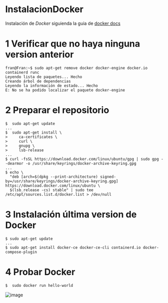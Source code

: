 # InstalacionDocker
Instalación de *Docker* siguienda la guia de [docker docs](https://docs.docker.com/engine/install/ubuntu/)

# 1 Verificar que no haya ninguna version anterior
```
fran@Fran:~$ sudo apt-get remove docker docker-engine docker.io containerd runc
Leyendo lista de paquetes... Hecho
Creando árbol de dependencias       
Leyendo la información de estado... Hecho
E: No se ha podido localizar el paquete docker-engine
```

# 2 Preparar el repositorio
```
$  sudo apt-get update
...
$  sudo apt-get install \
>     ca-certificates \
>     curl \
>     gnupg \
>     lsb-release
...
$ curl -fsSL https://download.docker.com/linux/ubuntu/gpg | sudo gpg --dearmor -o /usr/share/keyrings/docker-archive-keyring.gpg
...
$ echo \
  "deb [arch=$(dpkg --print-architecture) signed-by=/usr/share/keyrings/docker-archive-keyring.gpg] https://download.docker.com/linux/ubuntu \
  $(lsb_release -cs) stable" | sudo tee /etc/apt/sources.list.d/docker.list > /dev/null

```

# 3 Instalación última version de Docker
```
$ sudo apt-get update
...
$ sudo apt-get install docker-ce docker-ce-cli containerd.io docker-compose-plugin
```

# 4 Probar Docker
```
$  sudo docker run hello-world
```

![image](https://user-images.githubusercontent.com/91600940/167697224-9f2afc12-f9b6-4bab-b9d8-3b4558001361.png)
